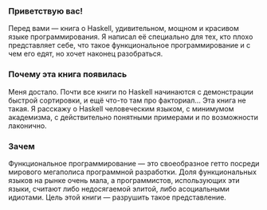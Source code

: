 ### Приветствую вас!

Перед вами — книга о Haskell, удивительном, мощном и красивом языке программирования. Я написал её специально для тех, кто плохо представляет себе, что такое функциональное программирование и с чем его едят, но хочет наконец разобраться.

### Почему эта книга появилась

Меня достало. Почти все книги по Haskell начинаются с демонстрации быстрой сортировки, и ещё что-то там про факториал… Эта книга не такая. Я расскажу о Haskell человеческим языком, с минимумом академизма, с действительно понятными примерами и по возможности лаконично.

### Зачем

Функциональное программирование — это своеобразное гетто посреди мирового мегаполиса программной разработки. Доля функциональных языков на рынке очень мала, а программистов, использующих эти языки, считают либо недосягаемой элитой, либо асоциальными идиотами. Цель этой книги — разрушить такое представление.
